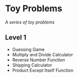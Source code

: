 # Toy Problems
_A series of toy problems_

Level 1
-----

-  Guessing Game
-  Multiply and Divide Calculator
-  Reverse Number Function
-  Shipping Calculator
-  Product Except Itself Function
